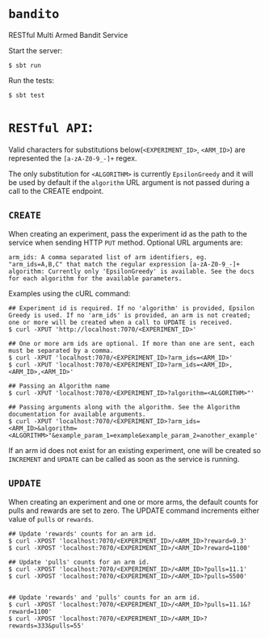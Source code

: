 `bandito`
=========

RESTful Multi Armed Bandit Service


Start the server:

	$ sbt run

Run the tests:

	$ sbt test

`RESTful API`:
==============

Valid characters for substitutions below(`<EXPERIMENT_ID>`, `<ARM_ID>`) are represented the `[a-zA-Z0-9_-]+` regex.

The only substitution for `<ALGORITHM>` is currently `EpsilonGreedy` and it will be used by default if the `algorithm` URL argument is not passed during a call to the CREATE endpoint.


`CREATE`
--------

When creating an experiment, pass the experiment id as the path to the service when sending HTTP `PUT` method. Optional URL arguments are:

	arm_ids: A comma separated list of arm identifiers, eg. "arm_ids=A,B,C" that match the regular expression [a-zA-Z0-9_-]+
	algorithm: Currently only 'EpsilonGreedy' is available. See the docs for each algorithm for the available parameters.
	

Examples using the cURL command:

	## Experiment id is required. If no 'algorithm' is provided, Epsilon Greedy is used. If no 'arm_ids' is provided, an arm is not created; one or more will be created when a call to UPDATE is received.
	$ curl -XPUT 'http://localhost:7070/<EXPERIMENT_ID>'

	## One or more arm ids are optional. If more than one are sent, each must be separated by a comma.
	$ curl -XPUT 'localhost:7070/<EXPERIMENT_ID>?arm_ids=<ARM_ID>'
	$ curl -XPUT 'localhost:7070/<EXPERIMENT_ID>?arm_ids=<ARM_ID>,<ARM_ID>,<ARM_ID>'

	## Passing an Algorithm name
	$ curl -XPUT 'localhost:7070/<EXPERIMENT_ID>?algorithm=<ALGORITHM>"'

	## Passing arguments along with the algorithm. See the Algorithm documentation for available arguments.
	$ curl -XPUT 'localhost:7070/<EXPERIMENT_ID>?arm_ids=<ARM_ID>&algorithm=<ALGORITHM>"&example_param_1=example&example_param_2=another_example'


If an arm id does not exist for an existing experiment, one will be created so `INCREMENT` and `UPDATE` can be called as soon as the service is running.

`UPDATE`
--------

When creating an experiment and one or more arms, the default counts for pulls and rewards are set to zero. The UPDATE command increments either value of `pulls` or `rewards`.

	## Update 'rewards' counts for an arm id.
	$ curl -XPOST 'localhost:7070/<EXPERIMENT_ID>/<ARM_ID>?reward=9.3'
	$ curl -XPOST 'localhost:7070/<EXPERIMENT_ID>/<ARM_ID>?reward=1100'

	## Update 'pulls' counts for an arm id.
	$ curl -XPOST 'localhost:7070/<EXPERIMENT_ID>/<ARM_ID>?pulls=11.1'
	$ curl -XPOST 'localhost:7070/<EXPERIMENT_ID>/<ARM_ID>?pulls=5500'


	## Update 'rewards' and 'pulls' counts for an arm id.
	$ curl -XPOST 'localhost:7070/<EXPERIMENT_ID>/<ARM_ID>?pulls=11.1&?reward=1100'
	$ curl -XPOST 'localhost:7070/<EXPERIMENT_ID>/<ARM_ID>?rewards=333&pulls=55'

